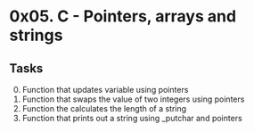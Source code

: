 
# 0x05. C - Pointers, arrays and strings

## Tasks
0. Function that updates variable using pointers
1. Function that swaps the value of two integers using pointers
2. Function the calculates the length of a string
3. Function that prints out a string using _putchar and pointers
